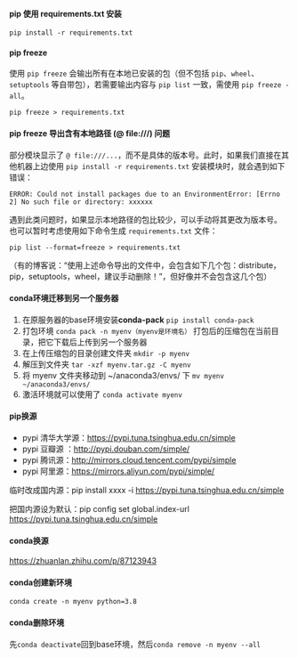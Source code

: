 #### pip 使用 requirements.txt 安装

	pip install -r requirements.txt

#### pip freeze

使用 `pip freeze` 会输出所有在本地已安装的包（但不包括 `pip`、`wheel`、`setuptools` 等自带包），若需要输出内容与 `pip list` 一致，需使用 `pip freeze -all`。

	pip freeze > requirements.txt

#### pip freeze 导出含有本地路径 (@ file:///) 问题

部分模块显示了 `@ file:///...`，而不是具体的版本号。此时，如果我们直接在其他机器上边使用 `pip install -r requirements.txt` 安装模块时，就会遇到如下错误：

	ERROR: Could not install packages due to an EnvironmentError: [Errno 2] No such file or directory: xxxxxx

遇到此类问题时，如果显示本地路径的包比较少，可以手动将其更改为版本号。
也可以暂时考虑使用如下命令生成 `requirements.txt` 文件：

	pip list --format=freeze > requirements.txt

（有的博客说：“使用上述命令导出的文件中，会包含如下几个包：distribute，pip，setuptools，wheel，建议手动删除！”，但好像并不会包含这几个包）

#### conda环境迁移到另一个服务器

1. 在原服务器的base环境安装**conda-pack**
`pip install conda-pack`
2. 打包环境
`conda pack -n myenv（myenv是环境名）`
打包后的压缩包在当前目录，把它下载后上传到另一个服务器
3. 在上传压缩包的目录创建文件夹
`mkdir -p myenv`
4. 解压到文件夹
`tar -xzf myenv.tar.gz -C myenv`
5. 将 myenv 文件夹移动到 ~/anaconda3/envs/ 下
`mv myenv ~/anaconda3/envs/`
6. 激活环境就可以使用了
`conda activate myenv`

#### pip换源

- pypi 清华大学源：https://pypi.tuna.tsinghua.edu.cn/simple
- pypi 豆瓣源 ：http://pypi.douban.com/simple/
- pypi 腾讯源：http://mirrors.cloud.tencent.com/pypi/simple
- pypi 阿里源：https://mirrors.aliyun.com/pypi/simple/

临时改成国内源：pip install xxxx -i https://pypi.tuna.tsinghua.edu.cn/simple

把国内源设为默认：pip config set global.index-url https://pypi.tuna.tsinghua.edu.cn/simple

#### conda换源

https://zhuanlan.zhihu.com/p/87123943

#### conda创建新环境

	conda create -n myenv python=3.8

#### conda删除环境

先`conda deactivate`回到base环境，然后`conda remove -n myenv --all`


